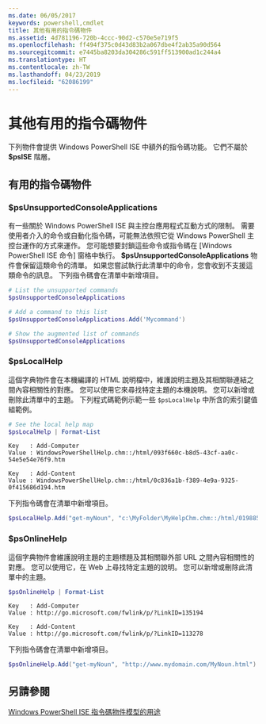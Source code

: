 ```yaml
---
ms.date: 06/05/2017
keywords: powershell,cmdlet
title: 其他有用的指令碼物件
ms.assetid: 4d781196-720b-4ccc-90d2-c570e5e719f5
ms.openlocfilehash: ff494f375c0d43d83b2a067dbe4f2ab35a90d564
ms.sourcegitcommit: e7445ba8203da304286c591ff513900ad1c244a4
ms.translationtype: HT
ms.contentlocale: zh-TW
ms.lasthandoff: 04/23/2019
ms.locfileid: "62086199"
---
```

# <a name="other-useful-scripting-objects"></a>其他有用的指令碼物件

下列物件會提供 Windows PowerShell ISE 中額外的指令碼功能。 它們不屬於 **$psISE** 階層。

## <a name="useful-scripting-objects"></a>有用的指令碼物件

### <a name="psunsupportedconsoleapplications"></a>$psUnsupportedConsoleApplications

有一些關於 Windows PowerShell ISE 與主控台應用程式互動方式的限制。 需要使用者介入的命令或自動化指令碼，可能無法依照它從 Windows PowerShell 主控台運作的方式來運作。 您可能想要封鎖這些命令或指令碼在 [Windows PowerShell ISE 命令] 窗格中執行。 **$psUnsupportedConsoleApplications** 物件會保留這類命令的清單。 如果您嘗試執行此清單中的命令，您會收到不支援這類命令的訊息。 下列指令碼會在清單中新增項目。

```powershell
# List the unsupported commands
$psUnsupportedConsoleApplications

# Add a command to this list
$psUnsupportedConsoleApplications.Add('Mycommand')

# Show the augmented list of commands
$psUnsupportedConsoleApplications
```

### <a name="pslocalhelp"></a>$psLocalHelp

這個字典物件會在本機編譯的 HTML 說明檔中，維護說明主題及其相關聯連結之間內容相關性的對應。 您可以使用它來尋找特定主題的本機說明。 您可以新增或刪除此清單中的主題。 下列程式碼範例示範一些 `$psLocalHelp` 中所含的索引鍵值組範例。

```powershell
# See the local help map
$psLocalHelp | Format-List
```

```output
Key   : Add-Computer
Value : WindowsPowerShellHelp.chm::/html/093f660c-b8d5-43cf-aa0c-54e5e54e76f9.htm

Key   : Add-Content
Value : WindowsPowerShellHelp.chm::/html/0c836a1b-f389-4e9a-9325-0f415686d194.htm
```

下列指令碼會在清單中新增項目。

```powershell
$psLocalHelp.Add("get-myNoun", "c:\MyFolder\MyHelpChm.chm::/html/0198854a-1298-57ae-aa0c-87b5e5a84712.htm")
```

### <a name="psonlinehelp"></a>$psOnlineHelp

這個字典物件會維護說明主題的主題標題及其相關聯外部 URL 之間內容相關性的對應。 您可以使用它，在 Web 上尋找特定主題的說明。 您可以新增或刪除此清單中的主題。

```powershell
$psOnlineHelp | Format-List
```

```output
Key   : Add-Computer
Value : http://go.microsoft.com/fwlink/p/?LinkID=135194

Key   : Add-Content
Value : http://go.microsoft.com/fwlink/p/?LinkID=113278
```

下列指令碼會在清單中新增項目。

```powershell
$psOnlineHelp.Add("get-myNoun", "http://www.mydomain.com/MyNoun.html")
```

## <a name="see-also"></a>另請參閱

[Windows PowerShell ISE 指令碼物件模型的用途](../components/ise/object-model/Purpose-of-the-Windows-PowerShell-ISE-Scripting-Object-Model.md)